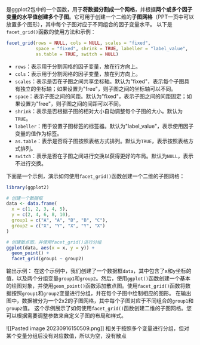 是ggplot2包中的一个函数，用于**将数据分割成一个网格**，并根据**两个或多个因子变量的水平值创建多个子图**。它可用于创建一个二维的**子图网格**（PPT一页中可以放置多个图形），其中每个子图对应于不同组合的因子变量水平。
以下是`facet_grid()`函数的使用方法和示例：
```R
facet_grid(rows = NULL, cols = NULL, scales = "fixed", 
           space = "fixed", shrink = TRUE, labeller = "label_value", 
           as.table = TRUE, switch = NULL)
```

- `rows`：表示用于分割网格的因子变量，放在行方向上。
- `cols`：表示用于分割网格的因子变量，放在列方向上。
- `scales`：表示是否在子图之间共享坐标轴。默认为"fixed"，表示每个子图具有独立的坐标轴；如果设置为"free"，则子图之间的坐标轴可以不同。
- `space`：表示子图之间的间距。默认为"fixed"，表示子图之间的间距固定；如果设置为"free"，则子图之间的间距可以不同。
- `shrink`：表示是否根据子图的相对大小自动调整每个子图的大小。默认为`TRUE`。
- `labeller`：用于设置子图标签的标签器。默认为"label_value"，表示使用因子变量的值作为标签。
- `as.table`：表示是否将子图按照表格方式排列。默认为`TRUE`，表示按照表格方式排列。
- `switch`：表示是否在子图之间进行交换以获得更好的布局。默认为`NULL`，表示不进行交换。

下面是一个示例，演示如何使用`facet_grid()`函数创建一个二维的子图网格：

```R
library(ggplot2)

# 创建一个数据框
data <- data.frame(
  x = c(1, 2, 3, 4, 5),
  y = c(2, 4, 6, 8, 10),
  group1 = c("A", "A", "B", "B", "C"),
  group2 = c("X", "Y", "X", "Y", "X")
)

# 创建散点图，并使用facet_grid()进行分组
ggplot(data, aes(x = x, y = y)) +
  geom_point() +
  facet_grid(group1 ~ group2)
```

输出示例：
在这个示例中，我们创建了一个数据框`data`，其中包含了x和y坐标的值，以及两个分组变量`group1`和`group2`。然后，使用`ggplot()`函数创建一个基本的绘图对象，并使用`geom_point()`函数添加散点图。使用`facet_grid()`函数将数据按照`group1`和`group2`变量进行分组，并在每个子图中绘制相应的图形。
在输出图中，数据被分为一个2x2的子图网格，其中每个子图对应于不同组合的`group1`和`group2`值。
这个示例展示了如何使用`facet_grid()`函数创建二维的子图网格。您可以根据需要调整参数来自定义子图的布局和样式。

![[Pasted image 20230916150509.png]]
相关于按照多个变量进行分组，但对某个变量分组后没有对应数值，所以为空，没有散点

